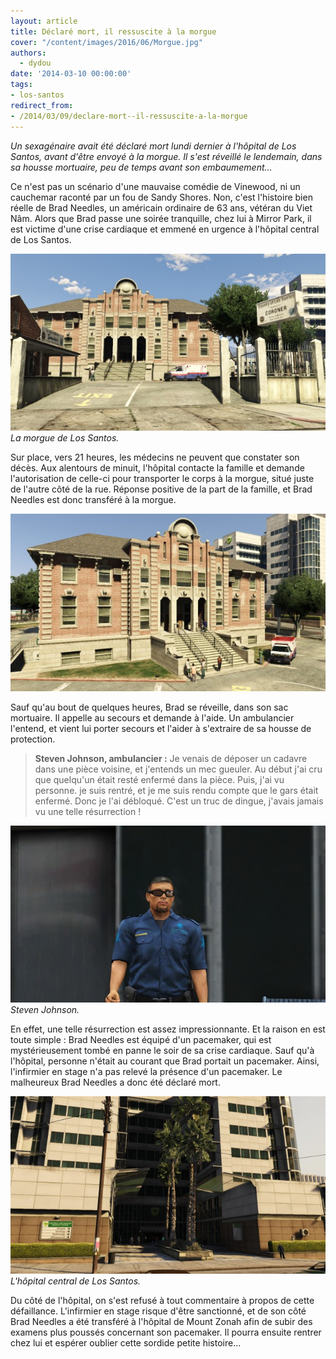 ```yaml
---
layout: article
title: Déclaré mort, il ressuscite à la morgue
cover: "/content/images/2016/06/Morgue.jpg"
authors:
  - dydou
date: '2014-03-10 00:00:00'
tags:
- los-santos
redirect_from:
- /2014/03/09/declare-mort--il-ressuscite-a-la-morgue
---
```


_Un sexagénaire avait été déclaré mort lundi dernier à l'hôpital de Los Santos, avant d'être envoyé à la morgue. Il s'est réveillé le lendemain, dans sa housse mortuaire, peu de temps avant son embaumement..._

Ce n'est pas un scénario d'une mauvaise comédie de Vinewood, ni un cauchemar raconté par un fou de Sandy Shores. Non, c'est l'histoire bien réelle de Brad Needles, un américain ordinaire de 63 ans, vétéran du Viet Nâm. Alors que Brad passe une soirée tranquille, chez lui à Mirror Park, il est victime d'une crise cardiaque et emmené en urgence à l'hôpital central de Los Santos.

![La morgue de Los Santos.](/content/images/2016/06/Morgue_0.jpg)
_La morgue de Los Santos._

Sur place, vers 21 heures, les médecins ne peuvent que constater son décès. Aux alentours de minuit, l'hôpital contacte la famille et demande l'autorisation de celle-ci pour transporter le corps à la morgue, situé juste de l'autre côté de la rue. Réponse positive de la part de la famille, et Brad Needles est donc transféré à la morgue.

![](/content/images/2016/06/Morgue1.jpg)

Sauf qu'au bout de quelques heures, Brad se réveille, dans son sac mortuaire. Il appelle au secours et demande à l'aide. Un ambulancier l'entend, et vient lui porter secours et l'aider à s'extraire de sa housse de protection.

> **Steven Johnson, ambulancier :** Je venais de déposer un cadavre dans une pièce voisine, et j'entends un mec gueuler. Au début j'ai cru que quelqu'un était resté enfermé dans la pièce. Puis, j'ai vu personne. je suis rentré, et je me suis rendu compte que le gars était enfermé. Donc je l'ai débloqué. C'est un truc de dingue, j'avais jamais vu une telle résurrection !

![Steven Johnson.](/content/images/2016/06/Morgue2.jpg)
_Steven Johnson._

En effet, une telle résurrection est assez impressionnante. Et la raison en est toute simple : Brad Needles est équipé d'un pacemaker, qui est mystérieusement tombé en panne le soir de sa crise cardiaque. Sauf qu'à l'hôpital, personne n'était au courant que Brad portait un pacemaker. Ainsi, l'infirmier en stage n'a pas relevé la présence d'un pacemaker. Le malheureux Brad Needles a donc été déclaré mort.

![L'hôpital central de Los Santos.](/content/images/2016/06/Morgue3.jpg)
_L'hôpital central de Los Santos._

Du côté de l'hôpital, on s'est refusé à tout commentaire à propos de cette défaillance. L'infirmier en stage risque d'être sanctionné, et de son côté Brad Needles a été transféré à l'hôpital de Mount Zonah afin de subir des examens plus poussés concernant son pacemaker. Il pourra ensuite rentrer chez lui et espérer oublier cette sordide petite histoire...